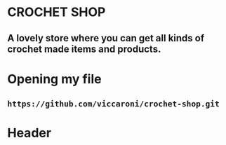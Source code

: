 # CROCHET SHOP
A lovely store where you can get all kinds of crochet made items and products.
---
# Opening my file
`https://github.com/viccaroni/crochet-shop.git`
---

# Header

